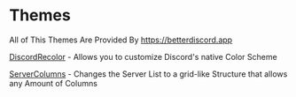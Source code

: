 # Themes
All of This Themes Are Provided By https://betterdiscord.app

[DiscordRecolor](https://betterdiscord.app/Download?id=47) - Allows you to customize Discord's native Color Scheme

[ServerColumns](https://github.com/BetterdiscordAddons/BetterdiscordAddons/blob/main/themes/DiscordRecolor.md) - Changes the Server List to a grid-like Structure that allows any Amount of Columns
